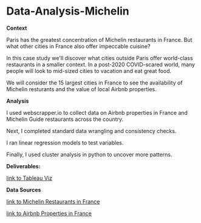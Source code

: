 # Data-Analysis-Michelin

**Context**

Paris has the greatest concentration of Michelin restaurants in France. But what other cities in  France  also offer impeccable cuisine?

In this case study we'll discover what cities outside Paris offer  world-class restaurants in a smaller context. In a post-2020 COVID-scared world, many people will look to mid-sized cities to vacation and eat great food. 

We will consider the 15 largest cities in France to see the availability of Michelin resturants and the value of local Airbnb properties.

**Analysis**

I used webscrapper.io to collect data on Airbnb properties in France and Michelin Guide restaurants across the country.

Next, I completed standard data wrangling and consistency checks.

I ran linear regression models to test variables. 

Finally, I used cluster analysis in python to uncover more patterns.


**Deliverables:**

[link to Tableau Viz](https://public.tableau.com/profile/matt.errington#!/vizhome/SkippingParis/Story1)



**Data Sources**

[link to Michelin Restaurants in France](https://guide.michelin.com/fr/en/restaurants)

[link to Airbnb Properties in France](https://www.airbnb.com/)

